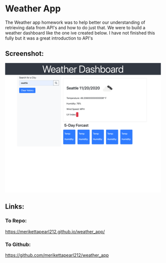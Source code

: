 # Weather App
The Weather app homework was to help better our understanding of retrieving data from API's and how to do just that. We were to build a weather dashboard like the one ive created below. I have not finished this fully but it was a great introduction to API's

## Screenshot:
![Screenshot](Assets/images/weather-app-screenshot.png)

## Links:
### To Repo:
https://merikettapearl212.github.io/weather_app/

### To Github:
https://github.com/merikettapearl212/weather_app


